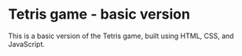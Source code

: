 # Tetris game - basic version
This is a basic version of the Tetris game, built using HTML, CSS, and JavaScript.
